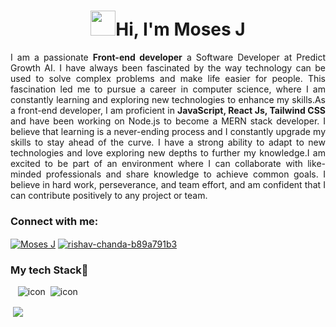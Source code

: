 <div align="center"><h1><img src="https://em-content.zobj.net/source/microsoft-teams/337/waving-hand_1f44b.png" width="40" height="40" />Hi, I'm Moses J</h1></div>
<p align="justify">
  I am a passionate <strong>Front-end developer</strong> a Software Developer at Predict Growth AI. I  have always been fascinated by the way technology can be used to solve complex problems and make life easier for people. This fascination led me to pursue a career in computer science, where I am constantly learning and exploring new technologies to enhance my skills.As a front-end developer, I am proficient in <strong>JavaScript, React Js, Tailwind CSS</strong> and have been working on Node.js to become a MERN stack developer. I believe that learning is a never-ending process and I constantly upgrade my skills to stay ahead of the curve. I have a strong ability to adapt to new technologies and love exploring new depths to further my knowledge.I am excited to be part of an environment where I can collaborate with like-minded professionals and share knowledge to achieve common goals. I believe in hard work, perseverance, and team effort, and am confident that I can contribute positively to any project or team.
</p>

<h3 align="left">Connect with me:</h3>
<p align="left">
<a href="https://twitter.com/acc-name" target="blank"><img align="center" src="https://img.shields.io/badge/Twitter-1DA1F2?style=for-the-badge&logo=twitter&logoColor=white" alt="Moses J"/></a>
<a href="https://www.linkedin.com/in/moses-j-ba069624b/" target="blank"><img align="center" src="https://img.shields.io/badge/LinkedIn-0077B5?style=for-the-badge&logo=linkedin&logoColor=white" alt="rishav-chanda-b89a791b3" /></a>

<h3 align="left">My tech Stack🚀</h3>
<p align="left">
   <img src="https://img.shields.io/badge/Bootstrap-563D7C?style=for-the-badge&logo=bootstrap&logoColor=white" alt="" />
  <img src="https://img.shields.io/badge/Tailwind_CSS-38B2AC?style=for-the-badge&logo=tailwind-css&logoColor=white" alt="" />
  <img src="https://img.shields.io/badge/JavaScript-323330?style=for-the-badge&logo=javascript&logoColor=F7DF1E" alt=""/>
  <img src="https://img.shields.io/badge/React-20232A?style=for-the-badge&logo=react&logoColor=61DAFB" alt="icon" />
  <img src="https://img.shields.io/badge/Redux-593D88?style=for-the-badge&logo=redux&logoColor=white" alt=""/>
  <img src="https://img.shields.io/badge/Node.js-339933?style=for-the-badge&logo=nodedotjs&logoColor=white" alt="icon" />
  <img src="https://img.shields.io/badge/Astro-0C1222?style=for-the-badge&logo=astro&logoColor=FDFDFE" alt="" />
  <img src="https://img.shields.io/badge/Vite-B73BFE?style=for-the-badge&logo=vite&logoColor=FFD62E" alt="" />
  <img src="https://img.shields.io/badge/Solidity-e6e6e6?style=for-the-badge&logo=solidity&logoColor=black" alt=""/>
  <img src="https://img.shields.io/badge/Express.js-000000?style=for-the-badge&logo=express&logoColor=white" alt=""/>
  <img src="https://img.shields.io/badge/firebase-ffca28?style=for-the-badge&logo=firebase&logoColor=black" alt=""/>
  <img src="https://img.shields.io/badge/react%20table-FF4154?style=for-the-badge&logo=react%20table&logoColor=white" alt=""/>
  <img src="https://img.shields.io/badge/MongoDB-4EA94B?style=for-the-badge&logo=mongodb&logoColor=white" alt="" />
</p>


<p>&nbsp;<img align="center" src="https://github-readme-stats.vercel.app/api?username=MosesJ178&show_icons=true&locale=en&theme=tokyonight" /></p>

